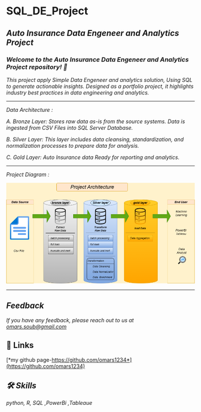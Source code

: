 # SQL_DE_Project

## *Auto Insurance Data Engeneer and Analytics Project*


### *Welcome to the Auto Insurance Data Engeneer and Analytics Project repository! 🚀*

*This project apply Simple Data Engeneer and analytics solution, Using SQL to generate actionable insights. Designed as a portfolio project, it highlights industry best practices in data engineering and analytics.*

----------

*Data Architecture :*

*A. Bronze Layer: Stores raw data as-is from the source systems. Data is ingested from CSV Files into SQL Server Database.*

*B. Silver Layer: This layer includes data cleansing, standardization, and normalization processes to prepare data for analysis.*

*C. Gold Layer: Auto Insurance data Ready for reporting and analytics.*

----------

*Project Diagram :*

![logo](docs/Project_Diagram.png)




----------------------------------------

## *Feedback*

*If you have any feedback, please reach out to us at omars.soub@gmail.com*

## 🔗 Links

[*my github page-https://github.com/omars1234*](https://github.com/omars1234)

## *🛠 Skills*
*python, R, SQL ,PowerBi ,Tableaue*

